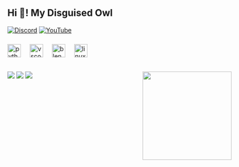 
<h2 align="left">Hi 👋! My Disguised Owl</h2>

[![Discord](https://img.shields.io/badge/Discord-%237289DA.svg?logo=discord&logoColor=white)](https://discord.gg/disguised.owl) [![YouTube](https://img.shields.io/badge/YouTube-%23FF0000.svg?logo=YouTube&logoColor=white)](https://youtube.com/@DisguisedOwl) 


###

<div align="left">
  <img src="https://cdn.jsdelivr.net/gh/devicons/devicon/icons/python/python-original.svg" height="30" alt="python logo"  />
  <img width="12" />
  <img src="https://skillicons.dev/icons?i=vscode" height="30" alt="vscode logo"  />
  <img width="12" />
  <img src="https://cdn.jsdelivr.net/gh/devicons/devicon/icons/blender/blender-original.svg" height="30" alt="blender logo"  />
  <img width="12" />
  <img src="https://cdn.jsdelivr.net/gh/devicons/devicon/icons/linux/linux-original.svg" height="30" alt="linux logo"  />
</div>

##

<img align="right" height="200" width="200" src="https://github.com/user-attachments/assets/9e9bc27f-5829-4287-8579-a8c9cec652d5"/>

![](https://github-readme-stats.vercel.app/api?username=DisguisedOwI&theme=catppuccin_mocha&hide_border=false&include_all_commits=false&count_private=false)
![](https://github-readme-stats.vercel.app/api/top-langs/?username=DisguisedOwI&theme=catppuccin_mocha&hide_border=false&include_all_commits=false&count_private=false&layout=compact)
![](https://github-readme-streak-stats.herokuapp.com/?user=DisguisedOwI&theme=catppuccin_mocha&hide_border=false)

